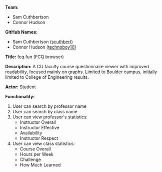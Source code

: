**Team:**

- Sam Cuthbertson
- Connor Hudson

**GitHub Names:**

- Sam Cuthbertson [(scuthbert)](https://github.com/scuthbert/)
- Connor Hudson [(technoboy10)](https://github.com/technoboy10)

**Title:** fcq.fun (FCQ browser)

**Description:** A CU faculty course questionnaire viewer with improved readability, focused mainly on graphs. Limited to Boulder campus, initially limited to College of Engineering results. 

**Actor:** Student

**Functionality:**

1. User can search by professor name
2. User can search by class name
3. User can view professor's statistics: 
   - Instructor Overall
   - Instructor Effective
   - Availability
   - Instructor Respect
4. User can view class statistics:
   - Course Overall
   - Hours per Week
   - Challenge
   - How Much Learned
